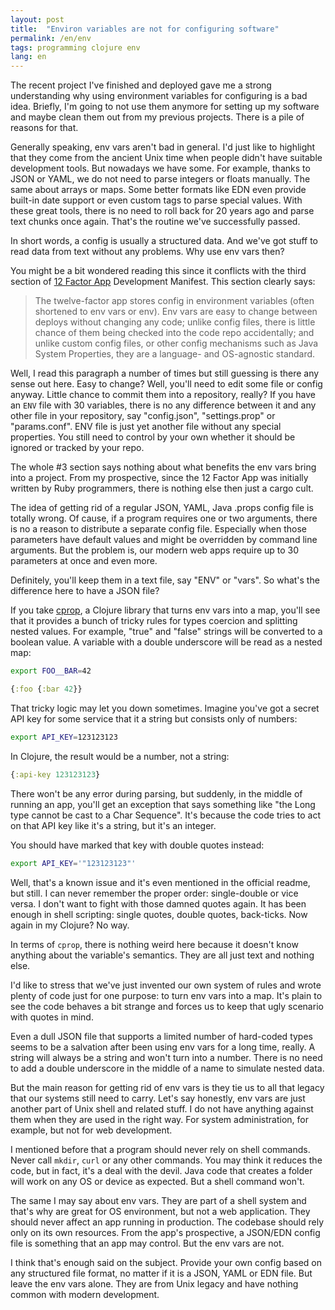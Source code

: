 ```yaml
---
layout: post
title:  "Environ variables are not for configuring software"
permalink: /en/env
tags: programming clojure env
lang: en
---
```


[12app]: https://12factor.net/config

The recent project I've finished and deployed gave me a strong understanding why
using environment variables for configuring is a bad idea. Briefly, I'm going to
not use them anymore for setting up my software and maybe clean them out from my
previous projects. There is a pile of reasons for that.

Generally speaking, env vars aren't bad in general. I'd just like to highlight
that they come from the ancient Unix time when people didn't have suitable
development tools. But nowadays we have some. For example, thanks to JSON or
YAML, we do not need to parse integers or floats manually. The same about arrays
or maps. Some better formats like EDN even provide built-in date support or even
custom tags to parse special values. With these great tools, there is no need to
roll back for 20 years ago and parse text chunks once again. That's the routine
we've successfully passed.

In short words, a config is usually a structured data. And we've got stuff to
read data from text without any problems. Why use env vars then?

You might be a bit wondered reading this since it conflicts with the third
section of [12 Factor App][12app] Development Manifest. This section clearly
says:

> The twelve-factor app stores config in environment variables (often shortened
> to env vars or env). Env vars are easy to change between deploys without
> changing any code; unlike config files, there is little chance of them being
> checked into the code repo accidentally; and unlike custom config files, or
> other config mechanisms such as Java System Properties, they are a language-
> and OS-agnostic standard.

Well, I read this paragraph a number of times but still guessing is there any
sense out here. Easy to change? Well, you'll need to edit some file or config
anyway. Little chance to commit them into a repository, really? If you have an
`ENV` file with 30 variables, there is no any difference between it and any
other file in your repository, say "config.json", "settings.prop" or
"params.conf". ENV file is just yet another file without any special
properties. You still need to control by your own whether it should be ignored
or tracked by your repo.

The whole #3 section says nothing about what benefits the env vars bring into a
project. From my prospective, since the 12 Factor App was initially written by
Ruby programmers, there is nothing else then just a cargo cult.

The idea of getting rid of a regular JSON, YAML, Java .props config file is
totally wrong. Of cause, if a program requires one or two arguments, there is no
a reason to distribute a separate config file. Especially when those parameters
have default values and might be overridden by command line arguments. But the
problem is, our modern web apps require up to 30 parameters at once and even
more.

Definitely, you'll keep them in a text file, say "ENV" or "vars". So what's the
difference here to have a JSON file?

[cprop]: https://github.com/tolitius/cprop

If you take [cprop][cprop], a Clojure library that turns env vars into a map,
you'll see that it provides a bunch of tricky rules for types coercion and
splitting nested values. For example, "true" and "false" strings will be
converted to a boolean value. A variable with a double underscore will be read
as a nested map:

~~~bash
export FOO__BAR=42
~~~

~~~clojure
{:foo {:bar 42}}
~~~

That tricky logic may let you down sometimes. Imagine you've got a secret API
key for some service that it a string but consists only of numbers:

~~~bash
export API_KEY=123123123
~~~

In Clojure, the result would be a number, not a string:

~~~clojure
{:api-key 123123123}
~~~

There won't be any error during parsing, but suddenly, in the middle of running
an app, you'll get an exception that says something like "the Long type cannot
be cast to a Char Sequence". It's because the code tries to act on that API key
like it's a string, but it's an integer.

You should have marked that key with double quotes instead:

~~~bash
export API_KEY='"123123123"'
~~~

Well, that's a known issue and it's even mentioned in the official readme, but
still. I can never remember the proper order: single-double or vice versa. I
don't want to fight with those damned quotes again. It has been enough in shell
scripting: single quotes, double quotes, back-ticks. Now again in my Clojure? No
way.

In terms of `cprop`, there is nothing weird here because it doesn't know
anything about the variable's semantics. They are all just text and nothing else.

I'd like to stress that we've just invented our own system of rules and wrote
plenty of code just for one purpose: to turn env vars into a map. It's plain to
see the code behaves a bit strange and forces us to keep that ugly scenario with
quotes in mind.

Even a dull JSON file that supports a limited number of hard-coded types seems
to be a salvation after been using env vars for a long time, really. A string
will always be a string and won't turn into a number. There is no need to add a
double underscore in the middle of a name to simulate nested data.

But the main reason for getting rid of env vars is they tie us to all that
legacy that our systems still need to carry. Let's say honestly, env vars are
just another part of Unix shell and related stuff. I do not have anything
against them when they are used in the right way. For system administration, for
example, but not for web development.

I mentioned before that a program should never rely on shell commands. Never
call `mkdir`, `curl` or any other commands. You may think it reduces the code,
but in fact, it's a deal with the devil. Java code that creates a folder will
work on any OS or device as expected. But a shell command won't.

The same I may say about env vars. They are part of a shell system and that's
why are great for OS environment, but not a web application. They should never
affect an app running in production. The codebase should rely only on its own
resources. From the app's prospective, a JSON/EDN config file is something that
an app may control. But the env vars are not.

I think that's enough said on the subject. Provide your own config based on any
structured file format, no matter if it is a JSON, YAML or EDN file. But leave
the env vars alone. They are from Unix legacy and have nothing common with
modern development.
